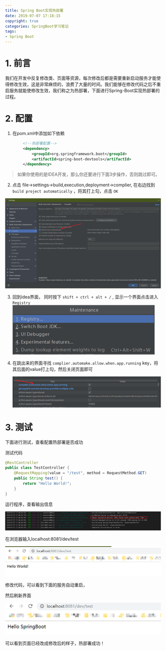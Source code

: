 ```yaml
---
title: Spring Boot实现热部署
date: 2019-07-07 17:18:15
copyright: true
categories: SpringBoot学习笔记
tags:
- Spring Boot
---
```


# 1. 前言

我们在开发中反复修改类、页面等资源，每次修改后都是需要重新启动服务才能使得修改生效，这是非常麻烦的，浪费了大量的时间。我们能够在修改代码之后不重启服务就能使修改生效，我们称之为热部署，下面进行Spring-Boot实现热部署的过程。

<!--more-->

# 2. 配置

1. 在pom.xml中添加如下依赖

```xml
        <!--热部署配置-->
        <dependency>
            <groupId>org.springframework.boot</groupId>
            <artifactId>spring-boot-devtools</artifactId>
        </dependency>
```

> 如果你使用的是IDEA开发，那么你还要进行下面3步操作，否则跳过即可。

2. 点击 file->settings->build,execution,deployment->complier, 在右边找到 `build project automatically` ，将其打上勾，点击 `OK` 

![1562492247768](Spring-Boot实现热部署/1562492247768.png)

3. 回到idea界面， 同时按下 `shift + ctrl + alt + /` , 显示一个界面点击进入 `Registry`![1562492343550](Spring-Boot实现热部署/1562492343550.png)

4. 在跳出来的界面寻找 `complier.automake.allow.when.app.running` key，将其后面的value打上勾，然后关闭页面即可

   ![1562492434776](Spring-Boot实现热部署/1562492434776.png)

# 3. 测试

下面进行测试，查看配置热部署是否成功

测试代码

```java
@RestController
public class TestController {
    @RequestMapping(value = "/test", method = RequestMethod.GET)
    public String test() {
        return "Hello World!";
    }
}
```

运行程序，查看输出信息

![1562493492494](Spring-Boot实现热部署/1562493492494.png)

在浏览器输入localhost:8081/dev/test

![1562493532556](Spring-Boot实现热部署/1562493532556.png)

修改代码，可以看到下面的服务自动重启，

然后刷新界面

![1562493623649](Spring-Boot实现热部署/1562493623649.png)

可以看到页面已经改成修改后的样子，热部署成功！